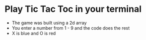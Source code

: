 # Play Tic Tac Toc in your terminal

 - The game was built using a 2d array
 - You enter a number from 1 - 9 and the code does the rest
 - X is blue and O is red